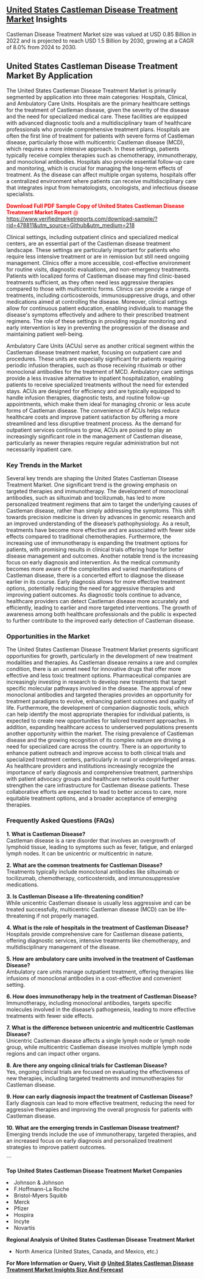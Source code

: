 <h2><a href="https://www.verifiedmarketreports.com/download-sample/?rid=478811&amp;utm_source=Github&amp;utm_medium=218" target="_blank">United States Castleman Disease Treatment Market</a> Insights</h2><p>Castleman Disease Treatment Market size was valued at USD 0.85 Billion in 2022 and is projected to reach USD 1.5 Billion by 2030, growing at a CAGR of 8.0% from 2024 to 2030.</p><p> <h2>United States Castleman Disease Treatment Market By Application</h2> <p>The United States Castleman Disease Treatment Market is primarily segmented by application into three main categories: Hospitals, Clinical, and Ambulatory Care Units. Hospitals are the primary healthcare settings for the treatment of Castleman disease, given the severity of the disease and the need for specialized medical care. These facilities are equipped with advanced diagnostic tools and a multidisciplinary team of healthcare professionals who provide comprehensive treatment plans. Hospitals are often the first line of treatment for patients with severe forms of Castleman disease, particularly those with multicentric Castleman disease (MCD), which requires a more intensive approach. In these settings, patients typically receive complex therapies such as chemotherapy, immunotherapy, and monoclonal antibodies. Hospitals also provide essential follow-up care and monitoring, which is crucial for managing the long-term effects of treatment. As the disease can affect multiple organ systems, hospitals offer a centralized environment where patients can receive multidisciplinary care that integrates input from hematologists, oncologists, and infectious disease specialists. <p><span class=""><span style="color: #ff0000;"><strong>Download Full PDF Sample Copy of United States Castleman Disease Treatment Market Report</strong> @ </span><a href="https://www.verifiedmarketreports.com/download-sample/?rid=478811&amp;utm_source=Github&amp;utm_medium=218" target="_blank">https://www.verifiedmarketreports.com/download-sample/?rid=478811&amp;utm_source=Github&amp;utm_medium=218</a></span></p></p> <p>Clinical settings, including outpatient clinics and specialized medical centers, are an essential part of the Castleman disease treatment landscape. These settings are particularly important for patients who require less intensive treatment or are in remission but still need ongoing management. Clinics offer a more accessible, cost-effective environment for routine visits, diagnostic evaluations, and non-emergency treatments. Patients with localized forms of Castleman disease may find clinic-based treatments sufficient, as they often need less aggressive therapies compared to those with multicentric forms. Clinics can provide a range of treatments, including corticosteroids, immunosuppressive drugs, and other medications aimed at controlling the disease. Moreover, clinical settings allow for continuous patient education, enabling individuals to manage the disease's symptoms effectively and adhere to their prescribed treatment regimens. The role of these settings in providing regular monitoring and early intervention is key in preventing the progression of the disease and maintaining patient well-being. <p>Ambulatory Care Units (ACUs) serve as another critical segment within the Castleman disease treatment market, focusing on outpatient care and procedures. These units are especially significant for patients requiring periodic infusion therapies, such as those receiving rituximab or other monoclonal antibodies for the treatment of MCD. Ambulatory care settings provide a less invasive alternative to inpatient hospitalization, enabling patients to receive specialized treatments without the need for extended stays. ACUs are designed for efficiency and are typically equipped to handle infusion therapies, diagnostic tests, and routine follow-up appointments, which make them ideal for managing chronic or less acute forms of Castleman disease. The convenience of ACUs helps reduce healthcare costs and improve patient satisfaction by offering a more streamlined and less disruptive treatment process. As the demand for outpatient services continues to grow, ACUs are poised to play an increasingly significant role in the management of Castleman disease, particularly as newer therapies require regular administration but not necessarily inpatient care. <h3>Key Trends in the Market</h3> <p>Several key trends are shaping the United States Castleman Disease Treatment Market. One significant trend is the growing emphasis on targeted therapies and immunotherapy. The development of monoclonal antibodies, such as siltuximab and tocilizumab, has led to more personalized treatment regimens that aim to target the underlying causes of Castleman disease, rather than simply addressing the symptoms. This shift towards precision medicine is driven by advances in genomic research and an improved understanding of the disease’s pathophysiology. As a result, treatments have become more effective and are associated with fewer side effects compared to traditional chemotherapies. Furthermore, the increasing use of immunotherapy is expanding the treatment options for patients, with promising results in clinical trials offering hope for better disease management and outcomes. Another notable trend is the increasing focus on early diagnosis and intervention. As the medical community becomes more aware of the complexities and varied manifestations of Castleman disease, there is a concerted effort to diagnose the disease earlier in its course. Early diagnosis allows for more effective treatment options, potentially reducing the need for aggressive therapies and improving patient outcomes. As diagnostic tools continue to advance, healthcare providers can detect Castleman disease more accurately and efficiently, leading to earlier and more targeted interventions. The growth of awareness among both healthcare professionals and the public is expected to further contribute to the improved early detection of Castleman disease. <h3>Opportunities in the Market</h3> <p>The United States Castleman Disease Treatment Market presents significant opportunities for growth, particularly in the development of new treatment modalities and therapies. As Castleman disease remains a rare and complex condition, there is an unmet need for innovative drugs that offer more effective and less toxic treatment options. Pharmaceutical companies are increasingly investing in research to develop new treatments that target specific molecular pathways involved in the disease. The approval of new monoclonal antibodies and targeted therapies provides an opportunity for treatment paradigms to evolve, enhancing patient outcomes and quality of life. Furthermore, the development of companion diagnostic tools, which can help identify the most appropriate therapies for individual patients, is expected to create new opportunities for tailored treatment approaches. In addition, expanding healthcare access to underserved populations presents another opportunity within the market. The rising prevalence of Castleman disease and the growing recognition of its complex nature are driving a need for specialized care across the country. There is an opportunity to enhance patient outreach and improve access to both clinical trials and specialized treatment centers, particularly in rural or underprivileged areas. As healthcare providers and institutions increasingly recognize the importance of early diagnosis and comprehensive treatment, partnerships with patient advocacy groups and healthcare networks could further strengthen the care infrastructure for Castleman disease patients. These collaborative efforts are expected to lead to better access to care, more equitable treatment options, and a broader acceptance of emerging therapies. <h3>Frequently Asked Questions (FAQs)</h3> <p><b>1. What is Castleman Disease?</b><br>Castleman disease is a rare disorder that involves an overgrowth of lymphoid tissue, leading to symptoms such as fever, fatigue, and enlarged lymph nodes. It can be unicentric or multicentric in nature.</p> <p><b>2. What are the common treatments for Castleman Disease?</b><br>Treatments typically include monoclonal antibodies like siltuximab or tocilizumab, chemotherapy, corticosteroids, and immunosuppressive medications.</p> <p><b>3. Is Castleman Disease a life-threatening condition?</b><br>While unicentric Castleman disease is usually less aggressive and can be treated successfully, multicentric Castleman disease (MCD) can be life-threatening if not properly managed.</p> <p><b>4. What is the role of hospitals in the treatment of Castleman Disease?</b><br>Hospitals provide comprehensive care for Castleman disease patients, offering diagnostic services, intensive treatments like chemotherapy, and multidisciplinary management of the disease.</p> <p><b>5. How are ambulatory care units involved in the treatment of Castleman Disease?</b><br>Ambulatory care units manage outpatient treatment, offering therapies like infusions of monoclonal antibodies in a cost-effective and convenient setting.</p> <p><b>6. How does immunotherapy help in the treatment of Castleman Disease?</b><br>Immunotherapy, including monoclonal antibodies, targets specific molecules involved in the disease’s pathogenesis, leading to more effective treatments with fewer side effects.</p> <p><b>7. What is the difference between unicentric and multicentric Castleman Disease?</b><br>Unicentric Castleman disease affects a single lymph node or lymph node group, while multicentric Castleman disease involves multiple lymph node regions and can impact other organs.</p> <p><b>8. Are there any ongoing clinical trials for Castleman Disease?</b><br>Yes, ongoing clinical trials are focused on evaluating the effectiveness of new therapies, including targeted treatments and immunotherapies for Castleman disease.</p> <p><b>9. How can early diagnosis impact the treatment of Castleman Disease?</b><br>Early diagnosis can lead to more effective treatment, reducing the need for aggressive therapies and improving the overall prognosis for patients with Castleman disease.</p> <p><b>10. What are the emerging trends in Castleman Disease treatment?</b><br>Emerging trends include the use of immunotherapy, targeted therapies, and an increased focus on early diagnosis and personalized treatment strategies to improve patient outcomes.</p> ```</p><p><strong>Top United States Castleman Disease Treatment Market Companies</strong></p><div data-test-id=""><p><li>Johnson & Johnson</li><li> F.Hoffmann-La Roche</li><li> Bristol-Myers Squibb</li><li> Merck</li><li> Pfizer</li><li> Hospira</li><li> Incyte</li><li> Novartis</li></p><div><strong>Regional Analysis of&nbsp;United States Castleman Disease Treatment Market</strong></div><ul><li dir="ltr"><p dir="ltr">North America&nbsp;(United States, Canada, and Mexico, etc.)</p></li></ul><p><strong>For More Information or Query, Visit @&nbsp;</strong><strong><a href="https://www.verifiedmarketreports.com/product/castleman-disease-treatment-market-size-and-forecast/?utm_source=Github&amp;utm_medium=218" target="_blank">United States Castleman Disease Treatment Market Insights Size And Forecast</a></strong></p></div>
